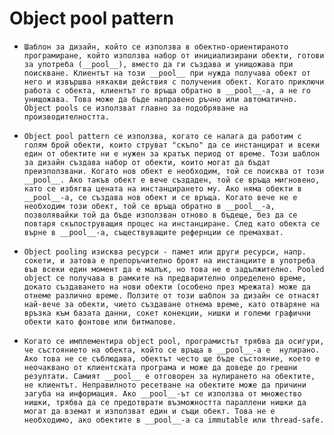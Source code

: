 #  Object pool pattern

*     Шаблон за дизайн, който се използва в обектно-ориентираното програмиране, който използва набор от инициализирани обекти, готови за употреба (__pool__), вместо да ги създава и унищожава при поискване. Клиентът на този __pool__ при нужда получава обект от него и извършва някакви действия с получения обект. Когато приключи работа с обекта, клиентът го връща обратно в __pool__-а, а не го унищожава. Това може да бъде направено ръчно или автоматично. Object pools се използват главно за подобряване на производителността.
*     Object pool pattern се използва, когато се налага да работим с голям брой обекти, които струват "скъпо" да се инстанцират и всеки един от обектите ни е нужен за кратък период от време. Този шаблон за дизайн създава набор от обекти, които могат да бъдат преизползвани. Когато нов обект е необходим, той се поисква от този __pool__. Ако такъв обект е вече създаден, той се връща мигновено, като се избягва цената на инстанцирането му. Ако няма обекти в __pool__-а, се създава нов обект и се връща. Когато вече не е необходим този обект, той се връща обратно в __pool__-а, позволявайки той да бъде използван отново в бъдеще, без да се повтаря скъпоструващия процес на инстанциране. След като обекта се върне в __pool__-а, съществуващите рефернции се премахват. 
*     Object pooling изисква ресурси - памет или други ресурси, напр. сокети, и затова е препоръчително броят на инстанциите в употреба във всеки един момент да е малък, но това не е задължително. Pooled object се получава в рамките на предварително определено време, докато създаването на нови обекти (особено през мрежата) може да отнеме различно време. Ползите от този шаблон за дизайн се отнасят най-вече за обекти, чието създаване отнема време, като отваряне на връзка към базата данни, сокет конекции, нишки и големи графични обекти като фонтове или битмапове.
*     Когато се имплементира object pool, програмистът трябва да осигури, че състоянието на обекта, който се връща в __pool__-а е  нулирано. Ако това не се съблюдава, обектът често ще бъде състояние, което е неочаквано от клиентската програма и може да доведе до грешни резултати. Самият __pool__ е отговорен за нулирането на обектите, не клиентът. Неправилното ресетване на обектите може да причини загуба на информация. Ако __pool__-ът се използва от множество нишки, трябва да се предотврати възможността параллени нишки да могат да вземат и използват един и същи обект. Това не е необходимо, ако обектите в __pool__-а са immutable или thread-safe. 
